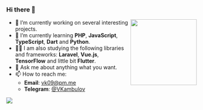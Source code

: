 ### Hi there 👋

<a href="https://github.com/anuraghazra/github-readme-stats">
  <img align="right" height="175" src="https://github-readme-stats.vercel.app/api?username=VKambulov&count_private=true&show_icons=true&include_all_commits=true&disable_animations=true" />
</a>

- 🔭 I’m currently working on several interesting projects.
- 🌱 I’m currently learning **PHP**, **JavaScript**, **TypeScript**, **Dart** and **Python**.
- 👨‍💻 I am also studying the following libraries and frameworks: **Laravel**, **Vue.js**, **TensorFlow** and little bit **Flutter**.
- 💬 Ask me about anything what you want.
- 📫 How to reach me:
  - **Email**: vk09@pm.me
  - **Telegram**: [@VKambulov](https://t.me/vkambulov)

<a href="https://wakatime.com/@VKambulov"><img src="https://wakatime.com/share/@VKambulov/4d0d40c4-4abf-4898-8136-a9d4850d1243.png" /></a>
